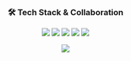<h3 align="center">🛠️ Tech Stack & Collaboration</h3>

<p align="center">
  <img src="https://img.shields.io/badge/C-A8B9CC?style=flat&logo=c&logoColor=white"/>
  <img src="https://img.shields.io/badge/Python-3776AB?style=flat&logo=python&logoColor=white"/>
  <img src="https://img.shields.io/badge/Raspberry%20Pi-C51A4A?style=flat&logo=raspberrypi&logoColor=white"/>
  <img src="https://img.shields.io/badge/Jetson%20Orin%20Nano-76B900?style=flat&logo=nvidia&logoColor=white"/>
  <img src="https://img.shields.io/badge/Notion-000000?style=flat&logo=notion&logoColor=white"/>
  
</p>

<p align="center"><img src="https://github-readme-stats.vercel.app/api/top-langs/?username=kseojinn&layout=compact&theme=chartreuse-dark"/>
